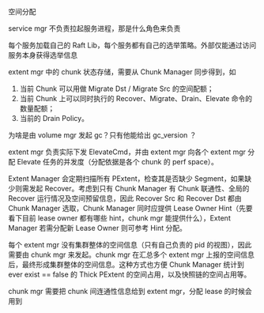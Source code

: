 空间分配





service mgr 不负责拉起服务进程，那是什么角色来负责

每个服务加载自己的 Raft Lib，每个服务都有自己的选举策略。外部仅能通过访问服务本身获得选举信息



extent mgr 中的 chunk 状态存储，需要从 Chunk Manager 同步得到，如

1. 当前 Chunk 可以用做 Migrate Dst / Migrate Src 的空间配额；
2. 当前 Chunk 上可以同时执行的 Recover、Migrate、Drain、Elevate 命令的数量配额；
3. 当前的 Drain Policy。



为啥是由 volume mgr 发起 gc？只有他能给出 gc_version ？

extent mgr 负责实际下发 ElevateCmd，并由 extent mgr 向各个 extent mgr 分配 Elevate 任务的并发度（分配依据是各个 chunk 的 perf space）。



Extent Manager 会定期扫描所有 PExtent，检查其是否缺少 Segment，如果缺少则需发起 Recover。考虑到只有 Chunk Manager 有 Chunk 联通性、全局的 Recover 运行情况及空间预留信息，因此 Recover Src 和 Recover Dst 都由 Chunk Manager 选取，Chunk Manager 同时应提供 Lease Owner Hint（先要看下目前 lease owner 都有哪些 hint，chunk mgr 能提供什么），Extent Manager 若需分配新 Lease Owner 则可参考 Hint 分配。



每个 extent mgr 没有集群整体的空间信息（只有自己负责的 pid 的视图），因此需要由 chunk mgr 来发起。chunk mgr 在汇总多个 extent mgr 上报的空间信息后，最终形成集群整体的空间信息。这种方式也方便 Chunk Manager 统计到 ever exist == false 的 Thick PExtent 的空间占用，以及快照链的空间占用等。



chunk mgr 需要把 chunk 间连通性信息给到 extent mgr，分配 lease 的时候会用到